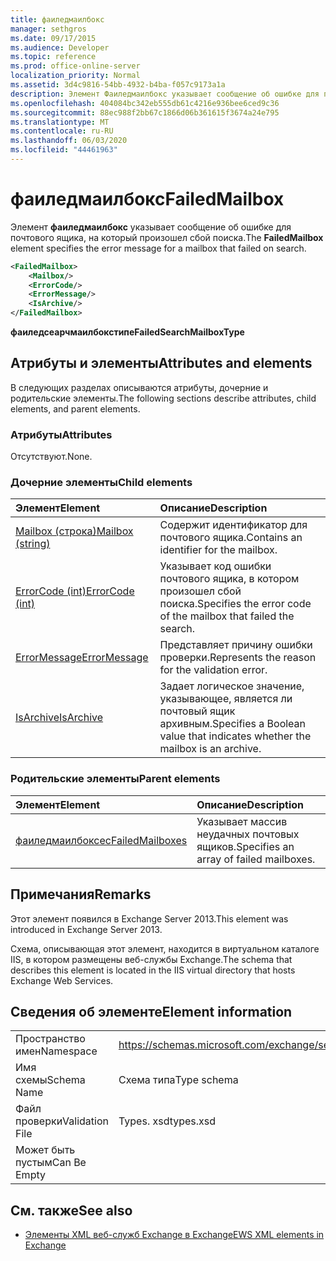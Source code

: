 ```yaml
---
title: фаиледмаилбокс
manager: sethgros
ms.date: 09/17/2015
ms.audience: Developer
ms.topic: reference
ms.prod: office-online-server
localization_priority: Normal
ms.assetid: 3d4c9816-54bb-4932-b4ba-f057c9173a1a
description: Элемент Фаиледмаилбокс указывает сообщение об ошибке для почтового ящика, на который произошел сбой поиска.
ms.openlocfilehash: 404084bc342eb555db61c4216e936bee6ced9c36
ms.sourcegitcommit: 88ec988f2bb67c1866d06b361615f3674a24e795
ms.translationtype: MT
ms.contentlocale: ru-RU
ms.lasthandoff: 06/03/2020
ms.locfileid: "44461963"
---
```

# <a name="failedmailbox"></a><span data-ttu-id="58e60-103">фаиледмаилбокс</span><span class="sxs-lookup"><span data-stu-id="58e60-103">FailedMailbox</span></span>

<span data-ttu-id="58e60-104">Элемент **фаиледмаилбокс** указывает сообщение об ошибке для почтового ящика, на который произошел сбой поиска.</span><span class="sxs-lookup"><span data-stu-id="58e60-104">The **FailedMailbox** element specifies the error message for a mailbox that failed on search.</span></span> 
  
```XML
<FailedMailbox>
    <Mailbox/>
    <ErrorCode/>
    <ErrorMessage/>
    <IsArchive/>
</FailedMailbox>
```

 <span data-ttu-id="58e60-105">**фаиледсеарчмаилбокстипе**</span><span class="sxs-lookup"><span data-stu-id="58e60-105">**FailedSearchMailboxType**</span></span>
## <a name="attributes-and-elements"></a><span data-ttu-id="58e60-106">Атрибуты и элементы</span><span class="sxs-lookup"><span data-stu-id="58e60-106">Attributes and elements</span></span>

<span data-ttu-id="58e60-107">В следующих разделах описываются атрибуты, дочерние и родительские элементы.</span><span class="sxs-lookup"><span data-stu-id="58e60-107">The following sections describe attributes, child elements, and parent elements.</span></span>
  
### <a name="attributes"></a><span data-ttu-id="58e60-108">Атрибуты</span><span class="sxs-lookup"><span data-stu-id="58e60-108">Attributes</span></span>

<span data-ttu-id="58e60-109">Отсутствуют.</span><span class="sxs-lookup"><span data-stu-id="58e60-109">None.</span></span>
  
### <a name="child-elements"></a><span data-ttu-id="58e60-110">Дочерние элементы</span><span class="sxs-lookup"><span data-stu-id="58e60-110">Child elements</span></span>

|<span data-ttu-id="58e60-111">**Элемент**</span><span class="sxs-lookup"><span data-stu-id="58e60-111">**Element**</span></span>|<span data-ttu-id="58e60-112">**Описание**</span><span class="sxs-lookup"><span data-stu-id="58e60-112">**Description**</span></span>|
|:-----|:-----|
|[<span data-ttu-id="58e60-113">Mailbox (строка)</span><span class="sxs-lookup"><span data-stu-id="58e60-113">Mailbox (string)</span></span>](mailbox-string.md) <br/> |<span data-ttu-id="58e60-114">Содержит идентификатор для почтового ящика.</span><span class="sxs-lookup"><span data-stu-id="58e60-114">Contains an identifier for the mailbox.</span></span>  <br/> |
|[<span data-ttu-id="58e60-115">ErrorCode (int)</span><span class="sxs-lookup"><span data-stu-id="58e60-115">ErrorCode (int)</span></span>](errorcode-int.md) <br/> |<span data-ttu-id="58e60-116">Указывает код ошибки почтового ящика, в котором произошел сбой поиска.</span><span class="sxs-lookup"><span data-stu-id="58e60-116">Specifies the error code of the mailbox that failed the search.</span></span>  <br/> |
|[<span data-ttu-id="58e60-117">ErrorMessage</span><span class="sxs-lookup"><span data-stu-id="58e60-117">ErrorMessage</span></span>](errormessage.md) <br/> |<span data-ttu-id="58e60-118">Представляет причину ошибки проверки.</span><span class="sxs-lookup"><span data-stu-id="58e60-118">Represents the reason for the validation error.</span></span>  <br/> |
|[<span data-ttu-id="58e60-119">IsArchive</span><span class="sxs-lookup"><span data-stu-id="58e60-119">IsArchive</span></span>](isarchive.md) <br/> |<span data-ttu-id="58e60-120">Задает логическое значение, указывающее, является ли почтовый ящик архивным.</span><span class="sxs-lookup"><span data-stu-id="58e60-120">Specifies a Boolean value that indicates whether the mailbox is an archive.</span></span>  <br/> |
   
### <a name="parent-elements"></a><span data-ttu-id="58e60-121">Родительские элементы</span><span class="sxs-lookup"><span data-stu-id="58e60-121">Parent elements</span></span>

|<span data-ttu-id="58e60-122">**Элемент**</span><span class="sxs-lookup"><span data-stu-id="58e60-122">**Element**</span></span>|<span data-ttu-id="58e60-123">**Описание**</span><span class="sxs-lookup"><span data-stu-id="58e60-123">**Description**</span></span>|
|:-----|:-----|
|[<span data-ttu-id="58e60-124">фаиледмаилбоксес</span><span class="sxs-lookup"><span data-stu-id="58e60-124">FailedMailboxes</span></span>](failedmailboxes.md) <br/> |<span data-ttu-id="58e60-125">Указывает массив неудачных почтовых ящиков.</span><span class="sxs-lookup"><span data-stu-id="58e60-125">Specifies an array of failed mailboxes.</span></span>  <br/> |
   
## <a name="remarks"></a><span data-ttu-id="58e60-126">Примечания</span><span class="sxs-lookup"><span data-stu-id="58e60-126">Remarks</span></span>

<span data-ttu-id="58e60-127">Этот элемент появился в Exchange Server 2013.</span><span class="sxs-lookup"><span data-stu-id="58e60-127">This element was introduced in Exchange Server 2013.</span></span>
  
<span data-ttu-id="58e60-128">Схема, описывающая этот элемент, находится в виртуальном каталоге IIS, в котором размещены веб-службы Exchange.</span><span class="sxs-lookup"><span data-stu-id="58e60-128">The schema that describes this element is located in the IIS virtual directory that hosts Exchange Web Services.</span></span>
  
## <a name="element-information"></a><span data-ttu-id="58e60-129">Сведения об элементе</span><span class="sxs-lookup"><span data-stu-id="58e60-129">Element information</span></span>

|||
|:-----|:-----|
|<span data-ttu-id="58e60-130">Пространство имен</span><span class="sxs-lookup"><span data-stu-id="58e60-130">Namespace</span></span>  <br/> |https://schemas.microsoft.com/exchange/services/2006/types  <br/> |
|<span data-ttu-id="58e60-131">Имя схемы</span><span class="sxs-lookup"><span data-stu-id="58e60-131">Schema Name</span></span>  <br/> |<span data-ttu-id="58e60-132">Схема типа</span><span class="sxs-lookup"><span data-stu-id="58e60-132">Type schema</span></span>  <br/> |
|<span data-ttu-id="58e60-133">Файл проверки</span><span class="sxs-lookup"><span data-stu-id="58e60-133">Validation File</span></span>  <br/> |<span data-ttu-id="58e60-134">Types. xsd</span><span class="sxs-lookup"><span data-stu-id="58e60-134">types.xsd</span></span>  <br/> |
|<span data-ttu-id="58e60-135">Может быть пустым</span><span class="sxs-lookup"><span data-stu-id="58e60-135">Can Be Empty</span></span>  <br/> ||
   
## <a name="see-also"></a><span data-ttu-id="58e60-136">См. также</span><span class="sxs-lookup"><span data-stu-id="58e60-136">See also</span></span>



- [<span data-ttu-id="58e60-137">Элементы XML веб-служб Exchange в Exchange</span><span class="sxs-lookup"><span data-stu-id="58e60-137">EWS XML elements in Exchange</span></span>](ews-xml-elements-in-exchange.md)

